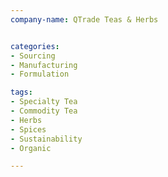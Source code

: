 ```yaml
---
company-name: QTrade Teas & Herbs 


categories:
- Sourcing
- Manufacturing
- Formulation

tags:
- Specialty Tea
- Commodity Tea
- Herbs 
- Spices
- Sustainability 
- Organic

---
```


 